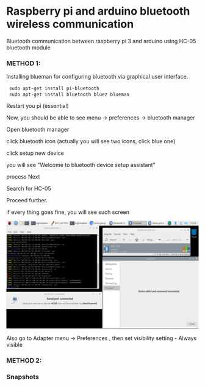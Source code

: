 # Raspberry pi and arduino bluetooth wireless communication
Bluetooth communication between raspberry pi 3 and arduino using HC-05 bluetooth module

### METHOD 1:

Installing blueman for configuring bluetooth via graphical user interface.

     sudo apt-get install pi-bluetooth
     sudo apt-get install bluetooth bluez blueman
     
Restart you pi (essential)

Now, you should be able to see menu -> preferences -> bluetooth manager

Open bluetooth manager 

click bluetooth icon (actually you will see two icons, click blue one)

click setup new device

you will see "Welcome to bluetooth device setup assistant"

process Next

Search for HC-05

Proceed further.

if every thing goes fine, you will see such screen

![alt text](https://raw.githubusercontent.com/cloud-github/raspberry-pi-arduino-bluetooth-wireless-communication/master/snapshots/2019-07-19-222407_1366x768_scrot.png)

Also go to Adapter menu -> Preferences , then set visibility setting - Always visible

### METHOD 2:

### Snapshots

